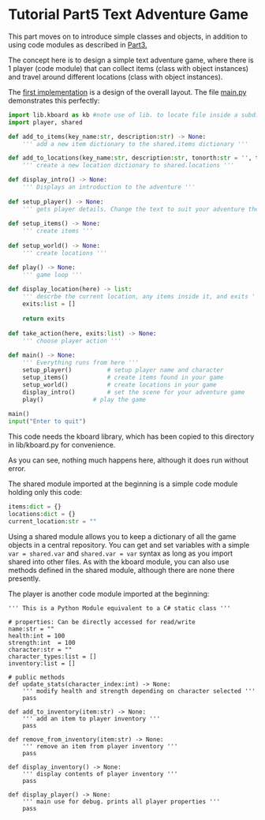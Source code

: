 <h1>Tutorial Part5 Text Adventure Game </h1>

This part  moves on to introduce simple classes and objects, in addition to using code modules as described in [Part3.](Tutorial-Part3.md)

The concept here is to design a simple text adventure game, where there is 1 player (code module)
that can collect items (class with object instances) and travel around different locations (class with object instances).

The [first implementation](/Python/OOP/00-Adventure%20Game-layout) is a design of the overall layout. The file [main.py](/Python/OOP/00-Adventure%20Game-layout/main.py) demonstrates this perfectly:

```python
import lib.kboard as kb #note use of lib. to locate file inside a subdirectory called lib
import player, shared

def add_to_items(key_name:str, description:str) -> None:
	''' add a new item dictionary to the shared.items dictionary '''

def add_to_locations(key_name:str, description:str, tonorth:str = '', toeast:str = '', tosouth:str = '', towest:str = '', item_required:str = '', items:list = []) -> None:
	''' create a new location dictionary to shared.locations '''

def display_intro() -> None:
	''' Displays an introduction to the adventure '''
	
def setup_player() -> None:
	''' gets player details. Change the text to suit your adventure theme '''
	
def setup_items() -> None:
	''' create items '''
	
def setup_world() -> None:
	''' create locations '''

def play() -> None:
	''' game loop '''
	
def display_location(here) -> list:
	''' descrbe the current location, any items inside it, and exits '''
	exits:list = []
		
	return exits
		
def	take_action(here, exits:list) -> None:
	''' choose player action '''
	
def main() -> None:
	''' Everything runs from here '''
	setup_player()			# setup player name and character
	setup_items()			# create items found in your game
	setup_world()			# create locations in your game
	display_intro()			# set the scene for your adventure game
	play()				# play the game
	
main()
input("Enter to quit")
```
This code needs the kboard library, which has been copied to this directory in lib/kboard.py for convenience.

As you can see, nothing much happens here, although it does run without error.

The shared module imported at the beginning is a simple code module holding only this code:
```python
items:dict = {}
locations:dict = {}
current_location:str = ""
```

Using a shared module allows you to keep a dictionary of all the game objects in a central repository. You can get and set variables with a simple `var = shared.var` and `shared.var = var` syntax as long as you import shared into other files. As with the kboard module, you can also use methods defined in the shared module, although there are none there presently.

The player is another code module imported at the beginning:

```
''' This is a Python Module equivalent to a C# static class '''

# properties: Can be directly accessed for read/write
name:str = ""
health:int = 100
strength:int  = 100
character:str = ""
character_types:list = []
inventory:list = []

# public methods
def update_stats(character_index:int) -> None:
	''' modify health and strength depending on character selected '''
	pass
	
def add_to_inventory(item:str) -> None:
	''' add an item to player inventory '''
	pass

def remove_from_inventory(item:str) -> None:
	''' remove an item from player inventory '''
	pass
		
def display_inventory() -> None:
	''' display contents of player inventory '''
	pass

def display_player() -> None:
	''' main use for debug. prints all player properties '''
	pass
```

